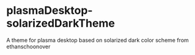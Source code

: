# plasmaDesktop-solarizedDarkTheme
A theme for plasma desktop based on solarized dark color scheme from ethanschoonover

